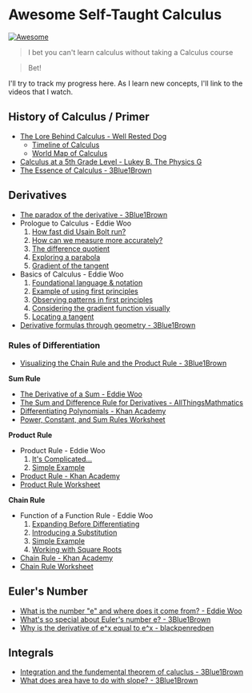 # Awesome Self-Taught Calculus
[![Awesome](https://awesome.re/badge.svg)](https://awesome.re)

> I bet you can't learn calculus without taking a Calculus course

> Bet!

I'll try to track my progress here.
As I learn new concepts, I'll link to the videos that I watch.

## History of Calculus / Primer
- [The Lore Behind Calculus - Well Rested Dog](https://www.youtube.com/watch?v=5M2RWtD4EzI)
	- [Timeline of Calculus](https://www.desmos.com/calculator/txixcghvyc)
	- [World Map of Calculus](https://www.desmos.com/calculator/cdvheuweg4)
- [Calculus at a 5th Grade Level - Lukey B. The Physics G](https://www.youtube.com/watch?v=TzDhdvVg9_c)
- [The Essence of Calculus - 3Blue1Brown](https://www.youtube.com/watch?v=WUvTyaaNkzM)
## Derivatives
- [The paradox of the derivative - 3Blue1Brown](https://www.youtube.com/watch?v=9vKqVkMQHKk)
- Prologue to Calculus - Eddie Woo
	1. [How fast did Usain Bolt run?](https://www.youtube.com/watch?v=NRSmIE5MMBQ)
	2. [How can we measure more accurately?](https://www.youtube.com/watch?v=JB8DJOfMEMs)
	3. [The difference quotient](https://www.youtube.com/watch?v=8oSSNUGcM24)
	4. [Exploring a parabola](https://www.youtube.com/watch?v=wzelvGiFOSA)
	5. [Gradient of the tangent](https://www.youtube.com/watch?v=7fJeIzy6FRU)
- Basics of Calculus - Eddie Woo
	1. [Foundational language & notation](https://www.youtube.com/watch?v=a-FdYsY_h1w)
	2. [Example of using first principles](https://www.youtube.com/watch?v=6rJ9hDUEeoQ)
	3. [Observing patterns in first principles](https://www.youtube.com/watch?v=D9PYpY4Crig)
	4. [Considering the gradient function visually](https://www.youtube.com/watch?v=Ye8lTUo4k0g)
	5. [Locating a tangent](https://www.youtube.com/watch?v=BDNQ-_vwxHo)
- [Derivative formulas through geometry - 3Blue1Brown](https://www.youtube.com/watch?v=S0_qX4VJhMQ)

### Rules of Differentiation
- [Visualizing the Chain Rule and the Product Rule - 3Blue1Brown](https://www.youtube.com/watch?v=YG15m2VwSjA)

**Sum Rule**
- [The Derivative of a Sum - Eddie Woo](https://www.youtube.com/watch?v=hZAS9ilEbEE)
- [The Sum and Difference Rule for Derivatives - AllThingsMathmatics](https://www.youtube.com/watch?v=gKCuXnOcKEQ)
- [Differentiating Polynomials - Khan Academy](https://youtube.com/watch?v=-CTaxKTzbEI)
- [Power, Constant, and Sum Rules Worksheet](https://cdn.kutasoftware.com/Worksheets/Calc/03%20-%20Power%20Constant%20and%20Sum%20Rules.pdf)

**Product Rule**
- Product Rule - Eddie Woo
	1. [It's Complicated...](https://www.youtube.com/watch?v=6R3zwV61Uqk)
	2. [Simple Example](https://www.youtube.com/watch?v=tTOKYQd-qL4)
- [Product Rule - Khan Academy](https://www.youtube.com/watch?v=79ngr0Bur38)
- [Product Rule Worksheet](https://cdn.kutasoftware.com/Worksheets/Calc/03%20-%20Product%20Rule.pdf)

**Chain Rule**
- Function of a Function Rule - Eddie Woo
	1. [Expanding Before Differentiating](https://www.youtube.com/watch?v=ro5LlWAc3JU)
	2. [Introducing a Substitution](https://www.youtube.com/watch?v=36vd04tDITU)
	3. [Simple Example](https://www.youtube.com/watch?v=FIOp9fyVvt0)
	4. [Working with Square Roots](https://www.youtube.com/watch?v=jbdyA9rId2g)
- [Chain Rule - Khan Academy](https://www.youtube.com/watch?v=0T0QrHO56qg)
- [Chain Rule Worksheet](https://cdn.kutasoftware.com/Worksheets/Calc/03%20-%20Chain%20Rule.pdf)

## Euler's Number
- [What is the number "e" and where does it come from? - Eddie Woo](https://www.youtube.com/watch?v=pg827uDPFqA)
- [What's so special about Euler's number e? - 3Blue1Brown](https://www.youtube.com/watch?v=m2MIpDrF7Es)
- [Why is the derivative of e^x equal to e^x - blackpenredpen](https://www.youtube.com/watch?v=oBlHiX6vrQY)

## Integrals
- [Integration and the fundemental theorem of caluclus - 3Blue1Brown](https://www.youtube.com/watch?v=rfG8ce4nNh0)
- [What does area have to do with slope? - 3Blue1Brown](https://www.youtube.com/watch?v=FnJqaIESC2s)
